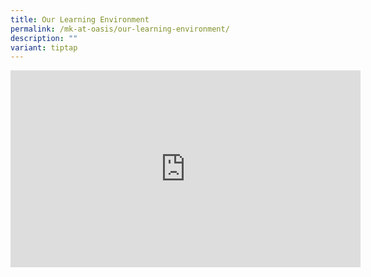 ```yaml
---
title: Our Learning Environment
permalink: /mk-at-oasis/our-learning-environment/
description: ""
variant: tiptap
---
```

<iframe width="560" height="315" src="https://www.youtube.com/embed/4_DFTNwb_P0" title="YouTube video player" frameborder="0" allow="accelerometer; autoplay; clipboard-write; encrypted-media; gyroscope; picture-in-picture" allowfullscreen=""></iframe>